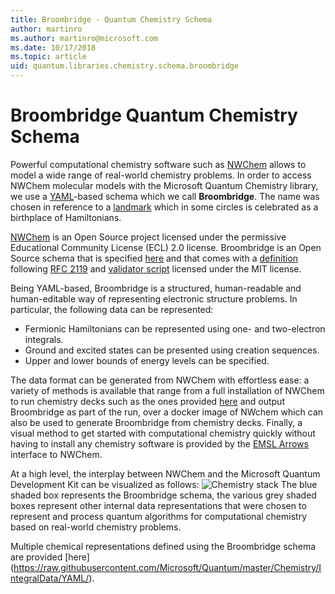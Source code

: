 ```yaml
---
title: Broombridge - Quantum Chemistry Schema
author: martinro
ms.author: martinro@microsoft.com
ms.date: 10/17/2018
ms.topic: article
uid: quantum.libraries.chemistry.schema.broombridge
---
```


# Broombridge Quantum Chemistry Schema # 

Powerful computational chemistry software such as [NWChem](http://www.nwchem-sw.org/) allows to model a wide range of real-world chemistry problems. In order to access NWChem molecular models with the Microsoft Quantum Chemistry library, we use a [YAML](https://en.wikipedia.org/wiki/YAML)-based schema which we call **Broombridge**. The name was chosen in reference to a [landmark](https://en.wikipedia.org/wiki/Broom_Bridge) which in some circles is celebrated as a birthplace of Hamiltonians. 

[NWChem](https://github.com/nwchemgit/nwchem) is an Open Source project licensed under the permissive Educational Community License (ECL) 2.0 license. Broombridge is an Open Source schema that is specified [here](xref:microsoft.quantum.libraries.chemistry.schema.spec) and that comes with a [definition](https://raw.githubusercontent.com/Microsoft/Quantum/master/Chemistry/Schema/broombridge-0.1.schema.json) following [RFC 2119](https://tools.ietf.org/html/rfc2119) and [validator script](https://raw.githubusercontent.com/Microsoft/Quantum/master/Chemistry/Schema/validator.py) licensed under the MIT license. 

Being YAML-based, Broombridge is a structured, human-readable and human-editable way of representing electronic structure problems. In particular, the following data can be represented: 
- Fermionic Hamiltonians can be represented using one- and two-electron integrals. 
- Ground and excited states can be presented using creation sequences.
- Upper and lower bounds of energy levels can be specified.

The data format can be generated from NWChem with effortless ease: a variety of methods is available that range from a full installation of NWChem to run chemistry decks such as the ones provided [here](https://github.com/nwchemgit/nwchem/tree/master/QA/chem_library_tests) and output Broombridge as part of the run, over a docker image of NWchem which can also be used to generate Broombridge from chemistry decks. Finally, a visual method to get started with computational chemistry quickly without having to install any chemistry software is provided by the [EMSL Arrows](https://arrows.emsl.pnnl.gov/api/qsharp_chem) interface to NWChem. 

At a high level, the interplay between NWChem and the Microsoft Quantum Development Kit can be visualized as follows: 
![Chemistry stack](~/media/broombridge.png)
The blue shaded box represents the Broombridge schema, the various grey shaded boxes represent other internal data representations that were chosen to represent and process quantum algorithms for computational chemistry based on real-world chemistry problems. 

Multiple chemical representations defined using the Broombridge schema are provided [here] (https://raw.githubusercontent.com/Microsoft/Quantum/master/Chemistry/IntegralData/YAML/).

